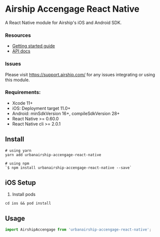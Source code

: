 # Airship Accengage React Native

A React Native module for Airship's iOS and Android SDK.

### Resources

* [Getting started guide](http://docs.airship.com/platform/react-native/)
* [API docs](http://docs.airship.com/reference/libraries/react-native/latest/index.html)

### Issues

Please visit https://support.airship.com/ for any issues integrating or using this module.

### Requirements:
 - Xcode 11+
 - iOS: Deployment target 11.0+
 - Android: minSdkVersion 16+, compileSdkVersion 28+
 - React Native >= 0.60.0
 - React Native cli >= 2.0.1

## Install

```
# using yarn
yarn add urbanairship-accengage-react-native

# using npm
`$ npm install urbanairship-accengage-react-native --save`
```

## iOS Setup

1) Install pods
```
cd ios && pod install
```


## Usage
```javascript
import AirshipAccengage from 'urbanairship-accengage-react-native';

```

